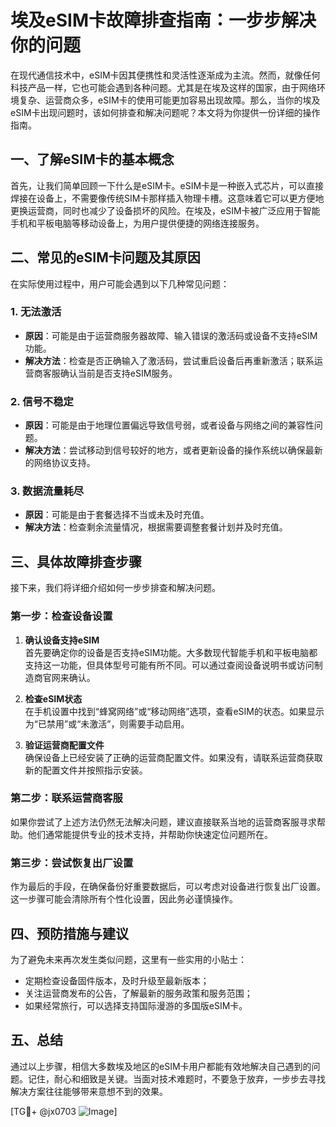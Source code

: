 # 埃及eSIM卡故障排查指南：一步步解决你的问题

在现代通信技术中，eSIM卡因其便携性和灵活性逐渐成为主流。然而，就像任何科技产品一样，它也可能会遇到各种问题。尤其是在埃及这样的国家，由于网络环境复杂、运营商众多，eSIM卡的使用可能更加容易出现故障。那么，当你的埃及eSIM卡出现问题时，该如何排查和解决问题呢？本文将为你提供一份详细的操作指南。

## 一、了解eSIM卡的基本概念

首先，让我们简单回顾一下什么是eSIM卡。eSIM卡是一种嵌入式芯片，可以直接焊接在设备上，不需要像传统SIM卡那样插入物理卡槽。这意味着它可以更方便地更换运营商，同时也减少了设备损坏的风险。在埃及，eSIM卡被广泛应用于智能手机和平板电脑等移动设备上，为用户提供便捷的网络连接服务。

## 二、常见的eSIM卡问题及其原因

在实际使用过程中，用户可能会遇到以下几种常见问题：

### 1. **无法激活**
   - **原因**：可能是由于运营商服务器故障、输入错误的激活码或设备不支持eSIM功能。
   - **解决方法**：检查是否正确输入了激活码，尝试重启设备后再重新激活；联系运营商客服确认当前是否支持eSIM服务。

### 2. **信号不稳定**
   - **原因**：可能是由于地理位置偏远导致信号弱，或者设备与网络之间的兼容性问题。
   - **解决方法**：尝试移动到信号较好的地方，或者更新设备的操作系统以确保最新的网络协议支持。

### 3. **数据流量耗尽**
   - **原因**：可能是由于套餐选择不当或未及时充值。
   - **解决方法**：检查剩余流量情况，根据需要调整套餐计划并及时充值。

## 三、具体故障排查步骤

接下来，我们将详细介绍如何一步步排查和解决问题。

### 第一步：检查设备设置

1. **确认设备支持eSIM**  
   首先要确定你的设备是否支持eSIM功能。大多数现代智能手机和平板电脑都支持这一功能，但具体型号可能有所不同。可以通过查阅设备说明书或访问制造商官网来确认。

2. **检查eSIM状态**  
   在手机设置中找到“蜂窝网络”或“移动网络”选项，查看eSIM的状态。如果显示为“已禁用”或“未激活”，则需要手动启用。

3. **验证运营商配置文件**  
   确保设备上已经安装了正确的运营商配置文件。如果没有，请联系运营商获取新的配置文件并按照指示安装。

### 第二步：联系运营商客服

如果你尝试了上述方法仍然无法解决问题，建议直接联系当地的运营商客服寻求帮助。他们通常能提供专业的技术支持，并帮助你快速定位问题所在。

### 第三步：尝试恢复出厂设置

作为最后的手段，在确保备份好重要数据后，可以考虑对设备进行恢复出厂设置。这一步骤可能会清除所有个性化设置，因此务必谨慎操作。

## 四、预防措施与建议

为了避免未来再次发生类似问题，这里有一些实用的小贴士：

- 定期检查设备固件版本，及时升级至最新版本；
- 关注运营商发布的公告，了解最新的服务政策和服务范围；
- 如果经常旅行，可以选择支持国际漫游的多国版eSIM卡。

## 五、总结

通过以上步骤，相信大多数埃及地区的eSIM卡用户都能有效地解决自己遇到的问题。记住，耐心和细致是关键。当面对技术难题时，不要急于放弃，一步步去寻找解决方案往往能够带来意想不到的效果。

[TG💪+ @jx0703 ![Image](https://github.com/user-attachments/assets/dbca1d08-cadb-493c-b0ec-ad6f7a83f270)]
